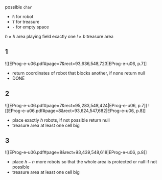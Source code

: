 
possible `char`
- `R` for robot
- `T` for treasure
- `-` for empty space

$h \times h$ area playing field
exactly one $l \times b$ treasure area

## 1
![[EProg-e-u06.pdf#page=7&rect=93,636,548,723|EProg-e-u06, p.7]]

- return coordinates of robot that blocks another, if none return null
- DONE

## 2
![[EProg-e-u06.pdf#page=7&rect=95,283,548,424|EProg-e-u06, p.7]]
![[EProg-e-u06.pdf#page=8&rect=93,624,547,682|EProg-e-u06, p.8]]

- place exactly $h$ robots, if not possible return null
- treasure area at least one cell big

## 3
![[EProg-e-u06.pdf#page=8&rect=93,439,548,618|EProg-e-u06, p.8]]

- place $h-n$ more robots so that the whole area is protected or null if not possible
- treasure area at least one cell big